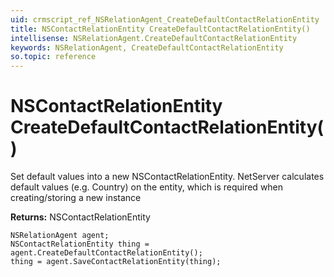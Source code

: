 ```yaml
---
uid: crmscript_ref_NSRelationAgent_CreateDefaultContactRelationEntity
title: NSContactRelationEntity CreateDefaultContactRelationEntity()
intellisense: NSRelationAgent.CreateDefaultContactRelationEntity
keywords: NSRelationAgent, CreateDefaultContactRelationEntity
so.topic: reference
---
```


# NSContactRelationEntity CreateDefaultContactRelationEntity()
	  
Set default values into a new NSContactRelationEntity.
NetServer calculates default values (e.g. Country) on the entity, which is required when creating/storing a new instance
	  
**Returns:** NSContactRelationEntity

```crmscript
NSRelationAgent agent;
NSContactRelationEntity thing = agent.CreateDefaultContactRelationEntity();
thing = agent.SaveContactRelationEntity(thing);
```

